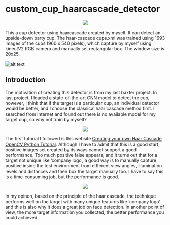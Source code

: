 # custom_cup_haarcascade_detector

<p align="center">
<img src="https://github.com/zhouyuan7/custom_cup_haarcascade_detector/blob/master/readme_source/video3_gif.gif"/>
</p>

This a cup detector using haarcascade created by myself. It can detect an upside-down party cup. The haar-cascade cups.xml was trained using 1693 images of the cups (960 x 540 pixels), which capture by myself using kinectV2 RGB camera and manually set rectangular box. The window size is 20x25.

![alt text](https://github.com/zhouyuan7/custom_cup_haarcascade_detector/blob/master/readme_source/performance.jpeg)

## Introduction

The motivation of creating this detector is from my last baxter project. In last project, I loaded a state-of-the-art CNN model to detect the cup, however, I think that if the target is a particular cup, an individual detector would be better, and I choose the classical haar cascade method first. I searched from Internet and found out there is no available model for my target cup, so why not train by myself?

<p align="center">
<img src="https://github.com/zhouyuan7/custom_cup_haarcascade_detector/blob/master/readme_source/video2_gif.gif"/>
</p>

The first tutorial I followed is this website [Creating your own Haar Cascade OpenCV Python Tutorial](https://pythonprogramming.net/haar-cascade-object-detection-python-opencv-tutorial/).  Although I have to admit that this is a good start, positive images set created by its ways cannot support a good performance. Too much positive false appears, and it turns out that for a target not unique like ‘company logo’, a good way is to manually capture positive inside the test environment from different view angles, illumination levels and distances and then box the target manually too. I have to say this is a time-consuming job, but the performance is good. 

<p align="center">
<img src="https://github.com/zhouyuan7/custom_cup_haarcascade_detector/blob/master/readme_source/video1_gif.gif"/>
</p>

In my opinon, based on the principle of the haar cascade, the technique performs well on the target with many unique features like ‘company logo’ and this is also why it does a great job on face detection. In another point of view, the more target information you collected, the better performance you could achieved.
